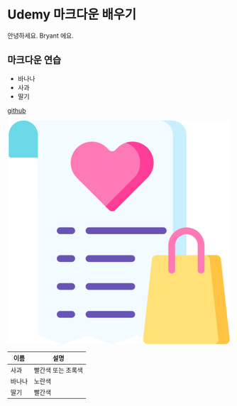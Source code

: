 # Udemy 마크다운 배우기

안녕하세요. Bryant 에요.

## 마크다운 연습

- 바나나
- 사과
- 딸기

[github](https://github.com)

![이미지](wishlist.png)

| 이름 | 설명 |
| --- | --- |
| 사과 | 빨간색 또는 초록색 |
| 바나나 | 노란색 |
| 딸기 | 빨간색 |
